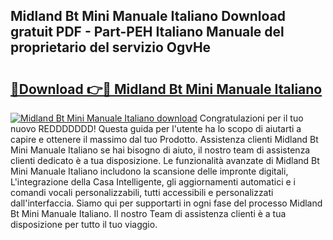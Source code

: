 ## Midland Bt Mini Manuale Italiano Download gratuit PDF - Part-PEH Italiano Manuale del proprietario del servizio OgvHe

# <h2><a href="http://dfeexp.blite.top/?on=Midland+Bt+Mini+Manuale+Italiano">🔗Download 👉🔴 Midland Bt Mini Manuale Italiano</a></h2>

[![Midland Bt Mini Manuale Italiano download](https://i.imgur.com/lujVjoI.png)](http://dfeexp.blite.top/?on=Midland+Bt+Mini+Manuale+Italiano)
Congratulazioni per il tuo nuovo REDDDDDDD! Questa guida per l'utente ha lo scopo di aiutarti a capire e ottenere il massimo dal tuo Prodotto. Assistenza clienti Midland Bt Mini Manuale Italiano se hai bisogno di aiuto, il nostro team di assistenza clienti dedicato è a tua disposizione. Le funzionalità avanzate di Midland Bt Mini Manuale Italiano includono la scansione delle impronte digitali, L'integrazione della Casa Intelligente, gli aggiornamenti automatici e i comandi vocali personalizzabili, tutti accessibili e personalizzati dall'interfaccia. Siamo qui per supportarti in ogni fase del processo Midland Bt Mini Manuale Italiano. Il nostro Team di assistenza clienti è a tua disposizione per tutto il tuo viaggio.

